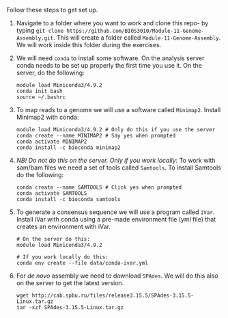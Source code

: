 Follow these steps to get set up. 

1. Navigate to a folder where you want to work and clone this repo- by typing `git clone https://github.com/BIOS3010/Module-11-Genome-Assembly.git`. This will create a folder called `Module-11-Genome-Assembly`. We will work inside this folder during the exercises.  

2. We will need `conda` to install some software. On the analysis server conda needs to be set up properly the first time you use it. On the server, do the following:
   ```
   module load Miniconda3/4.9.2
   conda init bash
   source ~/.bashrc
   ```

3. To map reads to a genome we will use a software called `Minimap2`. Install Minimap2 with conda:  
   ```
   module load Miniconda3/4.9.2 # Only do this if you use the server
   conda create --name MINIMAP2 # Say yes when prompted
   conda activate MINIMAP2
   conda install -c bioconda minimap2
   ```

4. _NB! Do not do this on the server. Only if you work locally_: To work with sam/bam files we need a set of tools called `Samtools`. To install Samtools do the following:

   ```
   conda create --name SAMTOOLS # Click yes when prompted
   conda activate SAMTOOLS
   conda install -c bioconda samtools
   ```

5. To generate a consensus sequence we will use a program called `iVar`. Install iVar with conda using a pre-made environment file (yml file) that creates an environment with iVar. 

   ```
   # On the server do this:
   module load Miniconda3/4.9.2 

   # If you work locally do this:
   conda env create --file data/conda-ivar.yml  
   ```

6. For _de novo_ assembly we need to download `SPAdes`. We will do this also on the server to get the latest version.

   ```
   wget http://cab.spbu.ru/files/release3.15.5/SPAdes-3.15.5-Linux.tar.gz
   tar -xzf SPAdes-3.15.5-Linux.tar.gz
   ```
  
